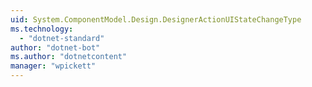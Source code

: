 ```yaml
---
uid: System.ComponentModel.Design.DesignerActionUIStateChangeType
ms.technology: 
  - "dotnet-standard"
author: "dotnet-bot"
ms.author: "dotnetcontent"
manager: "wpickett"
---
```

